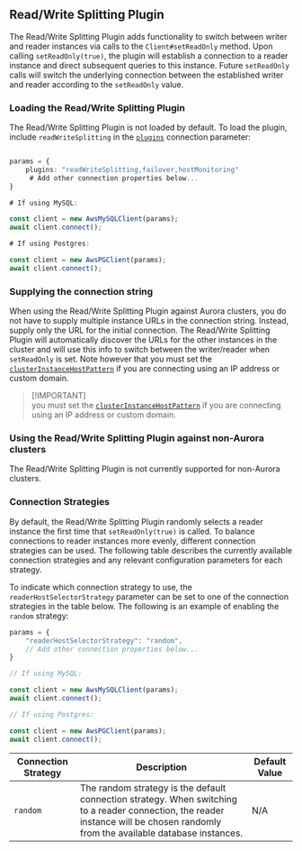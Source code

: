 ## Read/Write Splitting Plugin

The Read/Write Splitting Plugin adds functionality to switch between writer and reader instances via calls to the `Client#setReadOnly` method. Upon calling `setReadOnly(true)`, the plugin will establish a connection to a reader instance and direct subsequent queries to this instance. Future `setReadOnly` calls will switch the underlying connection between the established writer and reader according to the `setReadOnly` value.

### Loading the Read/Write Splitting Plugin

The Read/Write Splitting Plugin is not loaded by default. To load the plugin, include `readWriteSplitting` in the [`plugins`](../UsingTheNodejsDriver.md#connection-plugin-manager-parameters) connection parameter:

```typescript

params = {
    plugins: "readWriteSplitting,failover,hostMonitoring" 
     # Add other connection properties below...
}

# If using MySQL:

const client = new AwsMySQLClient(params);
await client.connect();

# If using Postgres:

const client = new AwsPGClient(params);
await client.connect();
```

### Supplying the connection string

When using the Read/Write Splitting Plugin against Aurora clusters, you do not have to supply multiple instance URLs in the connection string. Instead, supply only the URL for the initial connection. The Read/Write Splitting Plugin will automatically discover the URLs for the other instances in the cluster and will use this info to switch between the writer/reader when `setReadOnly` is set. Note however that you must set the [`clusterInstanceHostPattern`](./UsingTheFailoverPlugin.md#failover-parameters) if you are connecting using an IP address or custom domain.

> [!IMPORTANT]\
> you must set the [`clusterInstanceHostPattern`](./UsingTheFailoverPlugin.md#failover-parameters) if you are connecting using an IP address or custom domain.

### Using the Read/Write Splitting Plugin against non-Aurora clusters

The Read/Write Splitting Plugin is not currently supported for non-Aurora clusters.

### Connection Strategies
By default, the Read/Write Splitting Plugin randomly selects a reader instance the first time that `setReadOnly(true)` is called. To balance connections to reader instances more evenly, different connection strategies can be used. The following table describes the currently available connection strategies and any relevant configuration parameters for each strategy.

To indicate which connection strategy to use, the `readerHostSelectorStrategy` parameter can be set to one of the connection strategies in the table below. The following is an example of enabling the `random` strategy:

```typescript
params = {
    "readerHostSelectorStrategy": "random",
    // Add other connection properties below...
}

// If using MySQL:

const client = new AwsMySQLClient(params);
await client.connect();

// If using Postgres:

const client = new AwsPGClient(params);
await client.connect();
```

| Connection Strategy             | Description                                                                                                                                                                                                                                                                                                                                                                                                                                                                                                                                                       | Default Value                                                                                              |
|---------------------------------|-------------------------------------------------------------------------------------------------------------------------------------------------------------------------------------------------------------------------------------------------------------------------------------------------------------------------------------------------------------------------------------------------------------------------------------------------------------------------------------------------------------------------------------------------------------------|------------------------------------------------------------------------------------------------------------|
| `random`                        | The random strategy is the default connection strategy. When switching to a reader connection, the reader instance will be chosen randomly from the available database instances.                                                                                                                                                                                                                                                                                                                                                                                 | N/A                                                                                                        |
